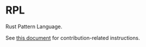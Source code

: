 # RPL
Rust Pattern Language.

See [this document](./CONTRIBUTING.md) for contribution-related instructions.